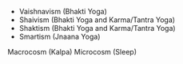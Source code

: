 
- Vaishnavism (Bhakti Yoga)
- Shaivism (Bhakti Yoga and Karma/Tantra Yoga)
- Shaktism (Bhakti Yoga and Karma/Tantra Yoga)
- Smartism (Jnaana Yoga)


Macrocosm (Kalpa)
Microcosm (Sleep)